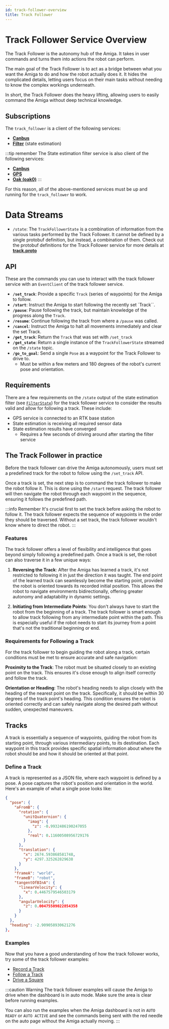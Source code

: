 ```yaml
---
id: track-follower-overview
title: Track Follower
---
```


# Track Follower Service Overview

The Track Follower is the autonomy hub of the Amiga.
It takes in user commands and turns them into actions the robot can perform.

The main goal of the Track Follower is to act as a bridge between what you want the Amiga to
do and how the robot actually does it. It hides the complicated details, letting users focus
on their main tasks without needing to know the complex workings underneath.

In short, the Track Follower does the heavy lifting, allowing users to easily command the Amiga without
deep technical knowledge.

## Subscriptions

The `track_follower` is a client of the following services:

- [**Canbus**](/docs/concepts/canbus_service/)
- [**Filter**](/docs/concepts/filter_service/) (state estimation)

:::tip remember
The State estimation filter service is also client of the following services:

- [**Canbus**](/docs/concepts/canbus_service/)
- [**GPS**](/docs/concepts/gps_service/)
- [**Oak (oak0)**](/docs/concepts/oak_service/)
:::

For this reason, all of the above-mentioned services must be up and running for the `track_follower`
to work.

# Data Streams

- `/state`: The `TrackFollowerState` is a combination of information from the various tasks
performed by the Track Follower.
It cannot be defined by a single protobuf definition, but instead, a combination of them.
Check out the protobuf definitions for the Track Follower service for more details at
[**track.proto**](https://github.com/farm-ng/farm-ng-amiga/blob/main/protos/farm_ng/track/track.proto)

## API

These are the commands you can use to interact with the track follower service with
an `EventClient` of the track follower service.

- **`/set_track`**: Provide a specific `Track` (series of waypoints) for the Amiga to follow.
- **`/start`**: Instruct the Amiga to start following the recently set `Track``.
- **`/pause`**: Pause following the track, but maintain knowledge of the progress along the `Track`.
- **`/resume`**: Continue following the track from where a `/pause` was called.
- **`/cancel`**: Instruct the Amiga to halt all movements immediately and clear the set Track.
- **`/get_track`**: Return the `Track` that was set with `/set_track`
- **`/get_state`**: Return a single instance of the `TrackFollowerState` streamed on the `/state` topic.
- **`/go_to_goal`**: Send a single `Pose` as a waypoint for the Track Follower to drive to.
  - Must be within a few meters and 180 degrees of the robot's current pose and orientation.

## Requirements

There are a few requirements on the `/state` output of the state estimation filter
(see [`FilterState`](https://github.com/farm-ng/farm-ng-amiga/blob/main/protos/farm_ng/filter/filter.proto))
for the track follower service to consider the results valid and allow for following a track.
These include:

- GPS service is connected to an RTK base station
- State estimation is receiving all required sensor data
- State estimation results have converged
  - Requires a few seconds of driving around after starting the filter service

## The Track Follower in practice

Before the track follower can drive the Amiga autonomously, users must set a predefined track
for the robot to follow using the `/set_track` API.

Once a track is set, the next step is to command the track follower to make the robot follow it.
This is done using the `/start` request.
The track follower will then navigate the robot through each waypoint in the sequence, ensuring it follows
the predefined path.

:::info Remember
It's crucial first to set the track before asking the robot to follow it.
The track follower expects the sequence of waypoints in the order they should be traversed.
Without a set track, the track follower wouldn't know where to direct the robot.
:::

### Features

The track follower offers a level of flexibility and intelligence that goes beyond simply following
a predefined path.
Once a track is set, the robot can also traverse it in a few unique ways:

1. **Reversing the Track**:
After the Amiga has learned a track, it's not restricted to following it in just the direction
it was taught.
The end point of the learned track can seamlessly become the starting point, provided the robot is
oriented towards its recorded initial position.
This allows the robot to navigate environments bidirectionally, offering greater autonomy and
adaptability in dynamic settings.

2. **Initiating from Intermediate Points**:
You don't always have to start the robot from the beginning of a track.
The track follower is smart enough to allow track following from any intermediate point within the path.
This is especially useful if the robot needs to start its journey from a point that's not the
traditional beginning or end.

### Requirements for Following a Track

For the track follower to begin guiding the robot along a track, certain conditions must be met to
ensure accurate and safe navigation:

**Proximity to the Track**: The robot must be situated closely to an existing point on the track.
This ensures it's close enough to align itself correctly and follow the track.

**Orientation or Heading**: The robot's heading needs to align closely with the heading of the nearest
point on the track.
Specifically, it should be within 30 degrees of the track point's heading.
This condition ensures the robot is oriented correctly and can safely navigate along the desired
path without sudden, unexpected maneuvers.

## Tracks

A track is essentially a sequence of waypoints, guiding the robot from its starting point,
through various intermediary points, to its destination.
Each waypoint in this track provides specific spatial information about where the robot should
be and how it should be oriented at that point.

### Define a Track

A track is represented as a JSON file, where each waypoint is defined by a pose.
A pose captures the robot's position and orientation in the world.
Here's an example of what a single pose looks like:

```json
{
  "pose": {
    "aFromB": {
      "rotation": {
        "unitQuaternion": {
          "imag": {
            "z": -0.9932486190247055
          },
          "real": 0.11600508956729176
        }
      },
      "translation": {
        "x": 2674.593868581748,
        "y": 4297.325262829638
      }
    },
    "frameA": "world",
    "frameB": "robot",
    "tangentOfBInA": {
      "linearVelocity": {
        "x": 0.4467579546503179
      },
      "angularVelocity": {
        "z": 0.00475509022854358
      }
    }
  },
  "heading": -2.909058930621276
},
```

### Examples

Now that you have a good understanding of how the track follower works, try some of the
track follower examples:

- [Record a Track](/docs/examples/track_recorder)
- [Follow a Track](/docs/examples/track_follower)
- [Drive a Square](/docs/examples/square_track)

:::caution Warning
The track follower examples will cause the Amiga to drive when the dashboard is in auto mode.
Make sure the area is clear before running examples.

You can also run the examples when the Amiga dashboard is not in `AUTO READY` or `AUTO ACTIVE`
and see the commands being sent with the red needle on the auto page without the Amiga actually moving.
:::

